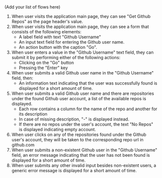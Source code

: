 (Add your list of flows here)

1) When user visits the application main page, they can see "Get Github Repos" as the page header's value.
2) When user visits the application main page, they can see a form that consists of the following elements:
   * A label field with text "Github Username" 
   * An input text field for entering the Github user name.
   * An action button with the caption "Go".
3) When user enters a value in the "Github Username" text field, they can submit it by performing either of the following actions:
   * Clicking on the "Go" button
   * Pressing the "Enter" key
4) When user submits a valid Github user name in the "Github Username" field, then:
   * An information text indicating that the user was successfully found is displayed for a short amount of time.
5) When user submits a valid Github user name and there are repositories under the found Github user account, a list of the available repos is displayed.
     * Each row contains a column for the name of the repo and another for its description
     * In case of missing description, "-" is displayed instead.
   * If there are no repos under the user's account, the text "No Repos" is displayed indicating empty account.
6) When user clicks on any of the repositories found under the Github user's account, they will be taken to the corresponding repo url in github.com
7) When user submits a non-existent Github user in the "Github Username" field, an error message indicating that the user has not been found is displayed for a short amount of time.
8) When user submits any other invalid input besides non-existent users, a generic error message is displayed for a short amount of time.
